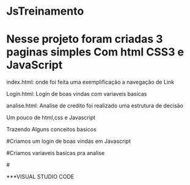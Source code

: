 # JsTreinamento

<h1>Nesse projeto foram criadas  3 paginas simples 
Com html CSS3 e JavaScript</h1>

<p>index.html: onde foi feita uma exemplificação a navegação de Link
<p>Login.html: Login de boas vindas com variaveis basicas 
<p>analise.html: Analise de credito  foi realizado uma estrutura de decisão 


<p>Um pouco de html,css e Javascript</p>
<p>Trazendo Alguns conceitos basicos  </p>
<p>#Criamos um login de boas vindas em Javascript<p>
<p>#Criamos variaveis basicas pra analise <p>
<p>#
</p>
<p>***VISUAL STUDIO CODE</p>
